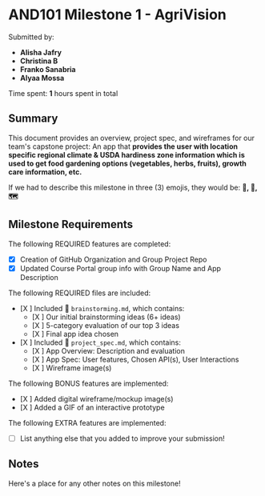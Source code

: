 # AND101 Milestone 1 - **AgriVision**

Submitted by:
- **Alisha Jafry**
- **Christina B**
- **Franko Sanabria**
- **Alyaa Mossa**

Time spent: **1** hours spent in total

## Summary

This document provides an overview, project spec, and wireframes for our team's capstone project: An app that **provides the user with location specific regional climate & USDA hardiness zone information which is used to get food gardening options (vegetables, herbs, fruits), growth care information, etc.**

If we had to describe this milestone in three (3) emojis, they would be: **🌱, 🥕, 🗺️**

## Milestone Requirements

<!-- Please be sure to change the [ ] to [x] for any features you completed.  If a feature is not checked [x], you might miss the points for that item! -->

The following REQUIRED features are completed:

- [X] Creation of GitHub Organization and Group Project Repo
- [X] Updated Course Portal group info with Group Name and App Description

The following REQUIRED files are included:

- [X ] Included 📄 `brainstorming.md`, which contains:
  - [X ] Our initial brainstorming ideas (6+ ideas)
  - [X ] 5-category evaluation of our top 3 ideas
  - [X ] Final app idea chosen
- [X ] Included 📄 `project_spec.md`, which contains:
  - [X ] App Overview: Description and evaluation
  - [X ] App Spec: User features, Chosen API(s), User Interactions
  - [X ] Wireframe image(s)

The following BONUS features are implemented:

- [X ] Added digital wireframe/mockup image(s)
- [X ] Added a GIF of an interactive prototype

The following EXTRA features are implemented:

- [ ] List anything else that you added to improve your submission!

## Notes

Here's a place for any other notes on this milestone!
